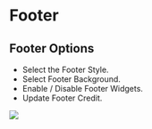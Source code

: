 # Footer

## Footer Options

* Select the Footer Style.
* Select Footer Background.
* Enable / Disable Footer Widgets.
* Update Footer Credit.


![](http://transvelo.github.io/docs/pizzaro/images/theme-options-footer.png)
